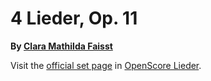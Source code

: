
# 4 Lieder, Op. 11

__By [Clara Mathilda Faisst](..)__

Visit the [official set page] in [OpenScore Lieder].

[official set page]: https://musescore.com/openscore-lieder-corpus/sets/5104223
[OpenScore Lieder]: https://musescore.com/openscore-lieder-corpus
